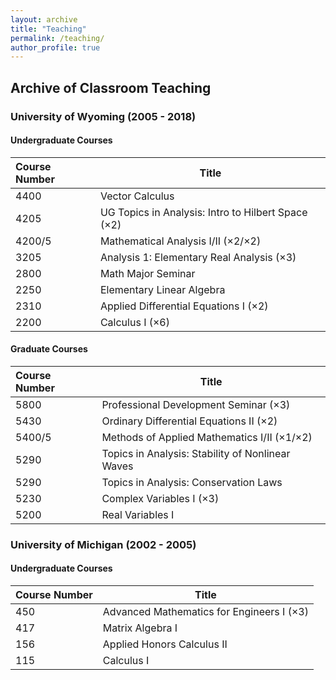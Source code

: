 ```yaml
---
layout: archive
title: "Teaching"
permalink: /teaching/
author_profile: true
---
```



## Archive of Classroom Teaching  
### University of Wyoming (2005 - 2018)
#### Undergraduate Courses

| Course Number | Title |
| :--------- | --------- |
| 4400 | Vector Calculus |
| 4205 | UG Topics in Analysis: Intro to Hilbert Space (×2) |
| 4200/5 |  Mathematical Analysis I/II (×2/×2) |
| 3205  | Analysis 1: Elementary Real Analysis (×3) |
| 2800 |  Math Major Seminar |
| 2250 | Elementary Linear Algebra |
| 2310 | Applied Differential Equations I (×2) |
| 2200  | Calculus I (×6) |


#### Graduate Courses

| Course Number | Title |
| :--------- | --------- |
| 5800 | Professional Development Seminar (×3) |
| 5430 |  Ordinary Differential Equations II (×2) |
| 5400/5 | Methods of Applied Mathematics I/II (×1/×2) |
| 5290 | Topics in Analysis: Stability of Nonlinear Waves | 
| 5290 |  Topics in Analysis: Conservation Laws |
| 5230 |  Complex Variables I (×3) |
| 5200 |  Real Variables I | 

### University of Michigan (2002 - 2005)
#### Undergraduate Courses

| Course Number | Title |
| :--------- | --------- |
| 450 | Advanced Mathematics for Engineers I (×3) |
| 417 | Matrix Algebra I |
| 156 | Applied Honors Calculus II |
| 115 | Calculus I |

